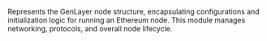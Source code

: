 Represents the GenLayer node structure, encapsulating configurations and initialization logic for running an Ethereum node. This module manages networking, protocols, and overall node lifecycle.